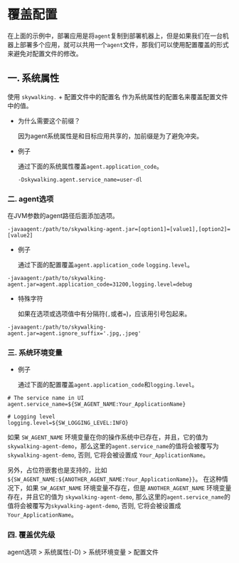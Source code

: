 # 覆盖配置

在上面的示例中，部署应用是将`agent`复制到部署机器上，但是如果我们在一台机器上部署多个应用，就可以共用一个`agent`文件，那我们可以使用配置覆盖的形式来避免对配置文件的修改。

## 一. 系统属性

使用 `skywalking.` + 配置文件中的配置名 作为系统属性的配置名来覆盖配置文件中的值。

- 为什么需要这个前缀？

  因为agent系统属性是和目标应用共享的，加前缀是为了避免冲突。

- 例子

  通过下面的系统属性覆盖`agent.application_code`。

  ```shell
  -Dskywalking.agent.service_name=user-dl
  ```

### 二. agent选项

在JVM参数的agent路径后面添加选项。

```shell
-javaagent:/path/to/skywalking-agent.jar=[option1]=[value1],[option2]=[value2]
```

- 例子

  通过下面的配置覆盖`agent.application_code` `logging.level`。

```shell
-javaagent:/path/to/skywalking-agent.jar=agent.application_code=31200,logging.level=debug
```

- 特殊字符

  如果在选项或选项值中有分隔符(`,`或者`=`)，应该用引号包起来。

```shell
-javaagent:/path/to/skywalking-agent.jar=agent.ignore_suffix='.jpg,.jpeg'
```

### 三. 系统环境变量

- 例子

  通过下面的配置覆盖`agent.application_code`和`logging.level`。

```shell
# The service name in UI
agent.service_name=${SW_AGENT_NAME:Your_ApplicationName}

# Logging level
logging.level=${SW_LOGGING_LEVEL:INFO}
```

如果 `SW_AGENT_NAME` 环境变量在你的操作系统中已存在，并且，它的值为 `skywalking-agent-demo`，那么这里的`agent.service_name`的值将会被覆写为 `skywalking-agent-demo`, 否则, 它将会被设置成 `Your_ApplicationName`。

另外，占位符嵌套也是支持的，比如 `${SW_AGENT_NAME:${ANOTHER_AGENT_NAME:Your_ApplicationName}}`。 在这种情况下，如果 `SW_AGENT_NAME` 环境变量不存在，但是 `ANOTHER_AGENT_NAME` 环境变量存在，并且它的值为 `skywalking-agent-demo`, 那么这里的`agent.service_name`的值将会被覆写为`skywalking-agent-demo`, 否则, 它将会被设置成 `Your_ApplicationName`。

### 四. 覆盖优先级

agent选项 > 系统属性(-D) > 系统环境变量 > 配置文件